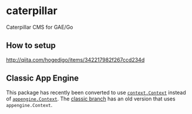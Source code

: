 caterpillar
===========

Caterpillar CMS for GAE/Go

## How to setup

http://qiita.com/hogedigo/items/342217982f267ccd234d

## Classic App Engine

This package has recently been converted to use [`context.Context`](http://godoc.org/golang.org/x/net/context) instead of [`appengine.Context`](https://cloud.google.com/appengine/docs/go/reference#Context). The [classic branch](https://github.com/knightso/caterpillar/tree/classic) has an old version that uses `appengine.Context`.
